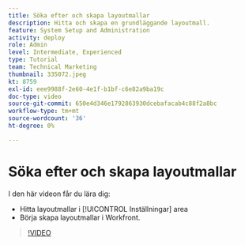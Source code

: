 ```yaml
---
title: Söka efter och skapa layoutmallar
description: Hitta och skapa en grundläggande layoutmall.
feature: System Setup and Administration
activity: deploy
role: Admin
level: Intermediate, Experienced
type: Tutorial
team: Technical Marketing
thumbnail: 335072.jpeg
kt: 8759
exl-id: eee9988f-2e60-4e1f-b1bf-c6e82a9ba19c
doc-type: video
source-git-commit: 650e4d346e1792863930dcebafacab4c88f2a8bc
workflow-type: tm+mt
source-wordcount: '36'
ht-degree: 0%

---
```


# Söka efter och skapa layoutmallar

I den här videon får du lära dig:

* Hitta layoutmallar i [!UICONTROL Inställningar] area
* Börja skapa layoutmallar i Workfront.

>[!VIDEO](https://video.tv.adobe.com/v/335072/?quality=12&learn=on)
